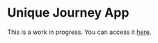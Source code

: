 # Unique Journey App

This is a work in progress. You can access it [here](https://www.app.uniquejourney.community).